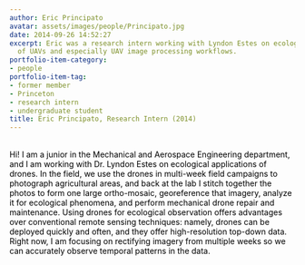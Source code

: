 ```yaml
---
author: Eric Principato
avatar: assets/images/people/Principato.jpg
date: 2014-09-26 14:52:27
excerpt: Eric was a research intern working with Lyndon Estes on ecological applications
  of UAVs and especially UAV image processing workflows.
portfolio-item-category:
- people
portfolio-item-tag:
- former member
- Princeton
- research intern
- undergraduate student
title: Eric Principato, Research Intern (2014)
---
```


<span style="color: #000000;"><br/> Hi! I am a junior in the Mechanical and Aerospace Engineering department, and I am working with Dr. Lyndon Estes on ecological applications of drones. In the field, we use the drones in multi-week field campaigns to photograph agricultural areas, and back at the lab I stitch together the photos to form one large ortho-mosaic, georeference that imagery, analyze it for ecological phenomena, and perform mechanical drone repair and maintenance. Using drones for ecological observation offers advantages over conventional remote sensing techniques: namely, drones can be deployed quickly and often, and they offer high-resolution top-down data. Right now, I am focusing on rectifying imagery from multiple weeks so we can accurately observe temporal patterns in the data.</span>